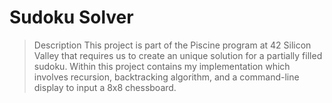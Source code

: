 # Sudoku Solver

> Description
This project is part of the Piscine program at 42 Silicon Valley that
requires us to create an unique solution for a partially filled sudoku. Within this
project contains my implementation which involves recursion, backtracking
algorithm, and a command-line display to input a 8x8 chessboard.
